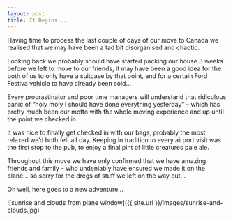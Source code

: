 ```yaml
---
layout: post
title: It Begins...
---
```


Having time to process the last couple of days of our move to Canada we realised that we may have been a tad bit disorganised and chaotic.

Looking back we probably should have started packing our house 3 weeks before we left to move to our friends, it may have been a good idea for the both of us to only have a suitcase by that point, and for a certain Ford Festiva vehicle to have already been sold…

Every procrastinator and poor time managers will understand that ridiculous panic of “holy moly I should have done everything yesterday” – which has pretty much been our motto with the whole moving experience and up until the point we checked in.

It was nice to finally get checked in with our bags, probably the most relaxed we’d both felt all day. Keeping in tradition to every airport visit was the first stop to the pub, to enjoy a final pint of little creatures pale ale.

Throughout this move we have only confirmed that we have amazing friends and family – who undeniably have ensured we made it on the plane… so sorry for the dregs of stuff we left on the way out…

Oh well, here goes to a new adventure…

![sunrise and clouds from plane window]({{ site.url }}/images/sunrise-and-clouds.jpg)

